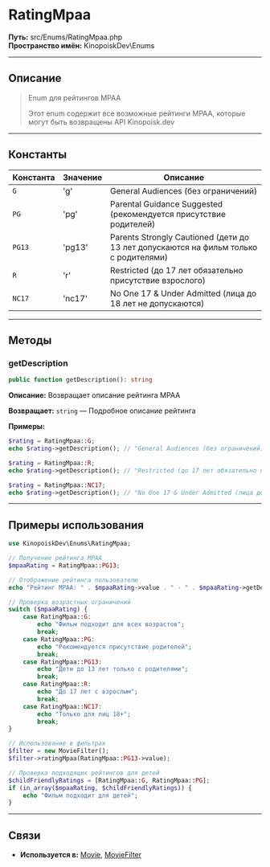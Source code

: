 # RatingMpaa

**Путь:** src/Enums/RatingMpaa.php  
**Пространство имён:** KinopoiskDev\Enums

---

## Описание

> Enum для рейтингов MPAA
>
> Этот enum содержит все возможные рейтинги MPAA, которые могут быть возвращены API Kinopoisk.dev

---

## Константы

| Константа | Значение | Описание |
|-----------|----------|----------|
| `G` | 'g' | General Audiences (без ограничений) |
| `PG` | 'pg' | Parental Guidance Suggested (рекомендуется присутствие родителей) |
| `PG13` | 'pg13' | Parents Strongly Cautioned (дети до 13 лет допускаются на фильм только с родителями) |
| `R` | 'r' | Restricted (до 17 лет обязательно присутствие взрослого) |
| `NC17` | 'nc17' | No One 17 & Under Admitted (лица до 18 лет не допускаются) |

---

## Методы

### getDescription
```php
public function getDescription(): string
```
**Описание:** Возвращает описание рейтинга MPAA

**Возвращает:** `string` — Подробное описание рейтинга

**Примеры:**
```php
$rating = RatingMpaa::G;
echo $rating->getDescription(); // "General Audiences (без ограничений)"

$rating = RatingMpaa::R;
echo $rating->getDescription(); // "Restricted (до 17 лет обязательно присутствие взрослого)"

$rating = RatingMpaa::NC17;
echo $rating->getDescription(); // "No One 17 & Under Admitted (лица до 18 лет не допускаются)"
```

---

## Примеры использования

```php
use KinopoiskDev\Enums\RatingMpaa;

// Получение рейтинга MPAA
$mpaaRating = RatingMpaa::PG13;

// Отображение рейтинга пользователю
echo "Рейтинг MPAA: " . $mpaaRating->value . " - " . $mpaaRating->getDescription();

// Проверка возрастных ограничений
switch ($mpaaRating) {
    case RatingMpaa::G:
        echo "Фильм подходит для всех возрастов";
        break;
    case RatingMpaa::PG:
        echo "Рекомендуется присутствие родителей";
        break;
    case RatingMpaa::PG13:
        echo "Дети до 13 лет только с родителями";
        break;
    case RatingMpaa::R:
        echo "До 17 лет с взрослым";
        break;
    case RatingMpaa::NC17:
        echo "Только для лиц 18+";
        break;
}

// Использование в фильтрах
$filter = new MovieFilter();
$filter->ratingMpaa(RatingMpaa::PG13->value);

// Проверка подходящих рейтингов для детей
$childFriendlyRatings = [RatingMpaa::G, RatingMpaa::PG];
if (in_array($mpaaRating, $childFriendlyRatings)) {
    echo "Фильм подходит для детей";
}
```

---

## Связи
- **Используется в:** [Movie](../Models/Movie.md), [MovieFilter](../Utils/MovieFilter.md)